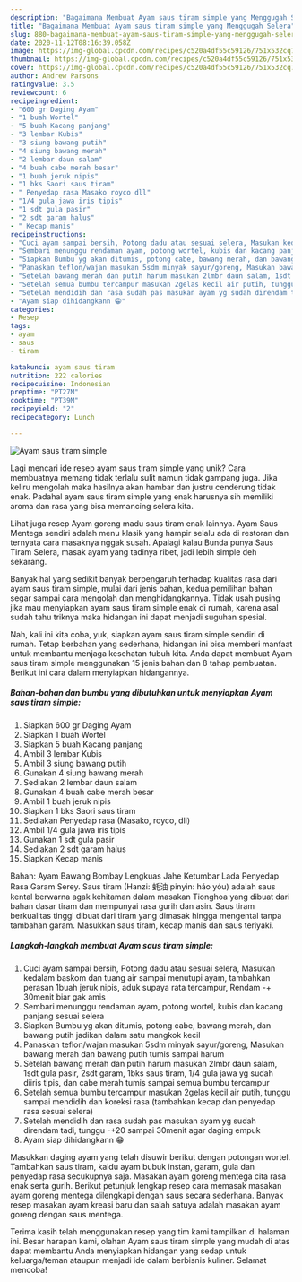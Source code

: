 ```yaml
---
description: "Bagaimana Membuat Ayam saus tiram simple yang Menggugah Selera"
title: "Bagaimana Membuat Ayam saus tiram simple yang Menggugah Selera"
slug: 880-bagaimana-membuat-ayam-saus-tiram-simple-yang-menggugah-selera
date: 2020-11-12T08:16:39.058Z
image: https://img-global.cpcdn.com/recipes/c520a4df55c59126/751x532cq70/ayam-saus-tiram-simple-foto-resep-utama.jpg
thumbnail: https://img-global.cpcdn.com/recipes/c520a4df55c59126/751x532cq70/ayam-saus-tiram-simple-foto-resep-utama.jpg
cover: https://img-global.cpcdn.com/recipes/c520a4df55c59126/751x532cq70/ayam-saus-tiram-simple-foto-resep-utama.jpg
author: Andrew Parsons
ratingvalue: 3.5
reviewcount: 6
recipeingredient:
- "600 gr Daging Ayam"
- "1 buah Wortel"
- "5 buah Kacang panjang"
- "3 lembar Kubis"
- "3 siung bawang putih"
- "4 siung bawang merah"
- "2 lembar daun salam"
- "4 buah cabe merah besar"
- "1 buah jeruk nipis"
- "1 bks Saori saus tiram"
- " Penyedap rasa Masako royco dll"
- "1/4 gula jawa iris tipis"
- "1 sdt gula pasir"
- "2 sdt garam halus"
- " Kecap manis"
recipeinstructions:
- "Cuci ayam sampai bersih, Potong dadu atau sesuai selera, Masukan kedalam baskom dan tuang air sampai menutupi ayam, tambahkan perasan 1buah jeruk nipis, aduk supaya rata tercampur, Rendam -+ 30menit biar gak amis"
- "Sembari menunggu rendaman ayam, potong wortel, kubis dan kacang panjang sesuai selera"
- "Siapkan Bumbu yg akan ditumis, potong cabe, bawang merah, dan bawang putih jadikan dalam satu mangkok kecil"
- "Panaskan teflon/wajan masukan 5sdm minyak sayur/goreng, Masukan bawang merah dan bawang putih tumis sampai harum"
- "Setelah bawang merah dan putih harum masukan 2lmbr daun salam, 1sdt gula pasir, 2sdt garam, 1bks saus tiram, 1/4 gula jawa yg sudah diiris tipis, dan cabe merah tumis sampai semua bumbu tercampur"
- "Setelah semua bumbu tercampur masukan 2gelas kecil air putih, tunggu sampai mendidih dan koreksi rasa (tambahkan kecap dan penyedap rasa sesuai selera)"
- "Setelah mendidih dan rasa sudah pas masukan ayam yg sudah direndam tadi, tunggu -+20 sampai 30menit agar daging empuk"
- "Ayam siap dihidangkann 😁"
categories:
- Resep
tags:
- ayam
- saus
- tiram

katakunci: ayam saus tiram 
nutrition: 222 calories
recipecuisine: Indonesian
preptime: "PT27M"
cooktime: "PT39M"
recipeyield: "2"
recipecategory: Lunch

---
```



![Ayam saus tiram simple](https://img-global.cpcdn.com/recipes/c520a4df55c59126/751x532cq70/ayam-saus-tiram-simple-foto-resep-utama.jpg)

Lagi mencari ide resep ayam saus tiram simple yang unik? Cara membuatnya memang tidak terlalu sulit namun tidak gampang juga. Jika keliru mengolah maka hasilnya akan hambar dan justru cenderung tidak enak. Padahal ayam saus tiram simple yang enak harusnya sih memiliki aroma dan rasa yang bisa memancing selera kita.

Lihat juga resep Ayam goreng madu saus tiram enak lainnya. Ayam Saus Mentega sendiri adalah menu klasik yang hampir selalu ada di restoran dan ternyata cara masaknya nggak susah. Apalagi kalau Bunda punya Saus Tiram Selera, masak ayam yang tadinya ribet, jadi lebih simple deh sekarang.

Banyak hal yang sedikit banyak berpengaruh terhadap kualitas rasa dari ayam saus tiram simple, mulai dari jenis bahan, kedua pemilihan bahan segar sampai cara mengolah dan menghidangkannya. Tidak usah pusing jika mau menyiapkan ayam saus tiram simple enak di rumah, karena asal sudah tahu triknya maka hidangan ini dapat menjadi suguhan spesial.


Nah, kali ini kita coba, yuk, siapkan ayam saus tiram simple sendiri di rumah. Tetap berbahan yang sederhana, hidangan ini bisa memberi manfaat untuk membantu menjaga kesehatan tubuh kita. Anda dapat membuat Ayam saus tiram simple menggunakan 15 jenis bahan dan 8 tahap pembuatan. Berikut ini cara dalam menyiapkan hidangannya.

<!--inarticleads1-->

##### Bahan-bahan dan bumbu yang dibutuhkan untuk menyiapkan Ayam saus tiram simple:

1. Siapkan 600 gr Daging Ayam
1. Siapkan 1 buah Wortel
1. Siapkan 5 buah Kacang panjang
1. Ambil 3 lembar Kubis
1. Ambil 3 siung bawang putih
1. Gunakan 4 siung bawang merah
1. Sediakan 2 lembar daun salam
1. Gunakan 4 buah cabe merah besar
1. Ambil 1 buah jeruk nipis
1. Siapkan 1 bks Saori saus tiram
1. Sediakan  Penyedap rasa (Masako, royco, dll)
1. Ambil 1/4 gula jawa iris tipis
1. Gunakan 1 sdt gula pasir
1. Sediakan 2 sdt garam halus
1. Siapkan  Kecap manis


Bahan: Ayam Bawang Bombay Lengkuas Jahe Ketumbar Lada Penyedap Rasa Garam Serey. Saus tiram (Hanzi: 蚝油 pinyin: háo yóu) adalah saus kental berwarna agak kehitaman dalam masakan Tionghoa yang dibuat dari bahan dasar tiram dan mempunyai rasa gurih dan asin. Saus tiram berkualitas tinggi dibuat dari tiram yang dimasak hingga mengental tanpa tambahan garam. Masukkan saus tiram, kecap manis dan saus teriyaki. 

<!--inarticleads2-->

##### Langkah-langkah membuat Ayam saus tiram simple:

1. Cuci ayam sampai bersih, Potong dadu atau sesuai selera, Masukan kedalam baskom dan tuang air sampai menutupi ayam, tambahkan perasan 1buah jeruk nipis, aduk supaya rata tercampur, Rendam -+ 30menit biar gak amis
1. Sembari menunggu rendaman ayam, potong wortel, kubis dan kacang panjang sesuai selera
1. Siapkan Bumbu yg akan ditumis, potong cabe, bawang merah, dan bawang putih jadikan dalam satu mangkok kecil
1. Panaskan teflon/wajan masukan 5sdm minyak sayur/goreng, Masukan bawang merah dan bawang putih tumis sampai harum
1. Setelah bawang merah dan putih harum masukan 2lmbr daun salam, 1sdt gula pasir, 2sdt garam, 1bks saus tiram, 1/4 gula jawa yg sudah diiris tipis, dan cabe merah tumis sampai semua bumbu tercampur
1. Setelah semua bumbu tercampur masukan 2gelas kecil air putih, tunggu sampai mendidih dan koreksi rasa (tambahkan kecap dan penyedap rasa sesuai selera)
1. Setelah mendidih dan rasa sudah pas masukan ayam yg sudah direndam tadi, tunggu -+20 sampai 30menit agar daging empuk
1. Ayam siap dihidangkann 😁


Masukkan daging ayam yang telah disuwir berikut dengan potongan wortel. Tambahkan saus tiram, kaldu ayam bubuk instan, garam, gula dan penyedap rasa secukupnya saja. Masakan ayam goreng mentega cita rasa enak serta gurih. Berikut petunjuk lengkap resep cara memasak masakan ayam goreng mentega dilengkapi dengan saus secara sederhana. Banyak resep masakan ayam kreasi baru dan salah satuya adalah masakan ayam goreng dengan saus mentega. 

Terima kasih telah menggunakan resep yang tim kami tampilkan di halaman ini. Besar harapan kami, olahan Ayam saus tiram simple yang mudah di atas dapat membantu Anda menyiapkan hidangan yang sedap untuk keluarga/teman ataupun menjadi ide dalam berbisnis kuliner. Selamat mencoba!
